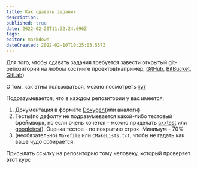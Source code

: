 ```yaml
---
title: Как сдавать задания
description: 
published: true
date: 2022-02-20T11:32:24.696Z
tags: 
editor: markdown
dateCreated: 2022-02-10T10:25:05.557Z
---
```


Для того, чтобы сдавать задания требуется завести открытый git-репозиторий на любом хостинге проектов(например, [GitHub](github.com), [BitBucket](bitbucket.org), [GitLab](gitlab.com))

О том, как этим пользоваться, можно посмотреть [тут](https://www.youtube.com/watch?v=dioHQL1G8TU)

Подразумевается, что в каждом репозитории у вас имеется:
1) Документация в формате [Doxygen](doxygen.nl)(или аналоги)
2) Тесты(по дефолту не подразумевается какой-либо тестовый фреймворк, но если очень хочется - можно приделать [cxxtest](https://cxxtest.com/) или [googletest](https://google.github.io/googletest/)). Оценка тестов - по покрытию строк. Минимум - 70%
3) (необязательно) `Makefile` или `CMakeLists.txt`, чтобы не гадать как ваше чудо собирается.

Присылать ссылку на репозиторию тому человеку, который проверяет этот курс